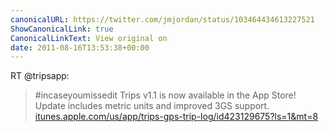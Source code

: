 ```yaml
---
canonicalURL: https://twitter.com/jmjordan/status/103464434613227521
ShowCanonicalLink: true
CanonicalLinkText: View original on
date: 2011-08-16T13:53:38+00:00
---
```

RT @tripsapp:
> #incaseyoumissedit Trips v1.1 is now available in the App Store! Update includes metric units and improved 3GS support. [itunes.apple.com/us/app/trips-gps-trip-log/id423129675?ls=1&mt=8](http://itunes.apple.com/us/app/trips-gps-trip-log/id423129675?ls=1&mt=8)